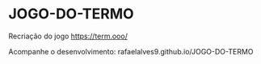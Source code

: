 # JOGO-DO-TERMO
 
Recriação do jogo https://term.ooo/

Acompanhe o desenvolvimento: rafaelalves9.github.io/JOGO-DO-TERMO
